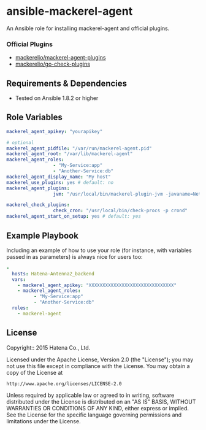 ansible-mackerel-agent
======================

An Ansible role for installing mackerel-agent and official plugins.

### Official Plugins

* [mackerelio/mackerel-agent-plugins](https://github.com/mackerelio/mackerel-agent-plugins)
* [mackerelio/go-check-plugins](https://github.com/mackerelio/go-check-plugins)


Requirements & Dependencies
---------------------------

- Tested on Ansible 1.8.2 or higher

Role Variables
--------------

```yml
mackerel_agent_apikey: "yourapikey"

# optional
mackerel_agent_pidfile: "/var/run/mackerel-agent.pid"
mackerel_agent_root: "/var/lib/mackerel-agent"
mackerel_agent_roles:
                 - "My-Service:app"
                 - "Another-Service:db"
mackerel_agent_display_name: "My host"
mackerel_use_plugins: yes # default: no
mackerel_agent_plugins:
                 jvm: "/usr/local/bin/mackerel-plugin-jvm -javaname=NettyServer"

mackerel_check_plugins:
                 check_cron: "/usr/local/bin/check-procs -p crond"
mackerel_agent_start_on_setup: yes # default: yes
```

Example Playbook
----------------

Including an example of how to use your role (for instance, with variables passed in as parameters) is always nice for users too:

```yml 
- 
  hosts: Hatena-Antenna2_backend
  vars:
    - mackerel_agent_apikey: "XXXXXXXXXXXXXXXXXXXXXXXXXXXXXXX"
    - mackerel_agent_roles:
          - "My-Service:app"
          - "Another-Service:db"
  roles:
    - mackerel-agent
```

License
-------

Copyright:: 2015 Hatena Co., Ltd.

Licensed under the Apache License, Version 2.0 (the "License");
you may not use this file except in compliance with the License.
You may obtain a copy of the License at

    http://www.apache.org/licenses/LICENSE-2.0

Unless required by applicable law or agreed to in writing, software
distributed under the License is distributed on an "AS IS" BASIS,
WITHOUT WARRANTIES OR CONDITIONS OF ANY KIND, either express or implied.
See the License for the specific language governing permissions and
limitations under the License.

